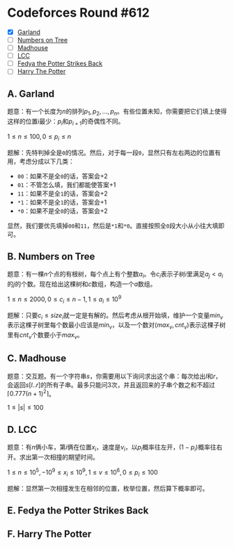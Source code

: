 # Codeforces Round #612

+ [x] [Garland](https://codeforces.com/contest/1286/problem/A)
+ [ ] [Numbers on Tree](https://codeforces.com/contest/1286/problem/B)
+ [ ] [Madhouse](https://codeforces.com/contest/1286/problem/C2)
+ [ ] [LCC](https://codeforces.com/contest/1286/problem/D)
+ [ ] [Fedya the Potter Strikes Back](https://codeforces.com/contest/1286/problem/E)
+ [ ] [Harry The Potter](https://codeforces.com/contest/1286/problem/F)

## A. Garland

题意：有一个长度为$n$的排列$p_1,p_2,\dots,p_n$。有些位置未知，你需要把它们填上使得这样的位置$i$最少：$p_i$和$p_{i+1}$的奇偶性不同。

$1 \le n \le 100, 0 \le p_i \le n$

题解：先特判掉全是`0`的情况。然后，对于每一段`0`，显然只有左右两边的位置有用，考虑分成以下几类：

+ `00`：如果不是全`0`的话，答案会$+2$
+ `01`：不管怎么填，我们都能使答案$+1$
+ `11`：如果不是全`1`的话，答案会$+2$
+ `*1`：如果不是全`1`的话，答案会$+1$
+ `*0`：如果不是全`0`的话，答案会$+2$

显然，我们要优先填掉`00`和`11`，然后是`*1`和`*0`。直接按照全`0`段大小从小往大填即可。

## B. Numbers on Tree

题意：有一棵$n$个点的有根树，每个点上有个整数$a_i$。令$c_i$表示子树$i$里满足$a_j < a_i$的$j$的个数。现在给出这棵树和$c$数组，构造一个$a$数组。

$1 \le n \le 2000, 0 \le c_i \le n - 1, 1 \le a_i \le 10^9$

题解：只要$c_i \le size_i$就一定是有解的。然后考虑从根开始填，维护一个变量$min_v$表示这棵子树里每个数最小应该是$min_v$，以及一个数对$(max_v, cnt_v)$表示这棵子树里有$cnt_v$个数要小于$max_v$。

## C. Madhouse

题意：交互题。有一个字符串$s$，你需要用以下询问求出这个串：每次给出$l$和$r$，会返回$s[l..r]$的所有子串。最多只能问$3$次，并且返回来的子串个数之和不超过$\left\lceil 0.777(n+1)^2\right\rceil$。

$1 \le |s| \le 100$

## D. LCC

题意：有$n$俩小车，第$i$俩在位置$x_i$，速度是$v_i$，以$p_i$概率往左开，$(1-p_i)$概率往右开。求出第一次相撞的期望时间。

$1 \le n \le 10^5, -10^9 \le x_i \le 10^9, 1 \le v \le 10^6, 0 \le p_i \le 100$

题解：显然第一次相撞发生在相邻的位置，枚举位置，然后算下概率即可。

## E. Fedya the Potter Strikes Back

## F. Harry The Potter
